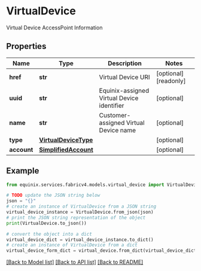 # VirtualDevice

Virtual Device AccessPoint Information

## Properties

Name | Type | Description | Notes
------------ | ------------- | ------------- | -------------
**href** | **str** | Virtual Device URI | [optional] [readonly] 
**uuid** | **str** | Equinix-assigned Virtual Device identifier | [optional] 
**name** | **str** | Customer-assigned Virtual Device name | [optional] 
**type** | [**VirtualDeviceType**](VirtualDeviceType.md) |  | [optional] 
**account** | [**SimplifiedAccount**](SimplifiedAccount.md) |  | [optional] 

## Example

```python
from equinix.services.fabricv4.models.virtual_device import VirtualDevice

# TODO update the JSON string below
json = "{}"
# create an instance of VirtualDevice from a JSON string
virtual_device_instance = VirtualDevice.from_json(json)
# print the JSON string representation of the object
print(VirtualDevice.to_json())

# convert the object into a dict
virtual_device_dict = virtual_device_instance.to_dict()
# create an instance of VirtualDevice from a dict
virtual_device_form_dict = virtual_device.from_dict(virtual_device_dict)
```
[[Back to Model list]](../README.md#documentation-for-models) [[Back to API list]](../README.md#documentation-for-api-endpoints) [[Back to README]](../README.md)


